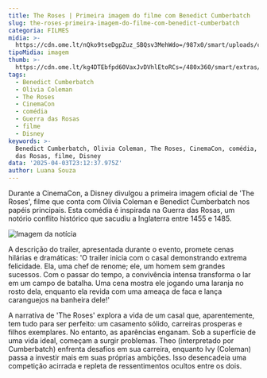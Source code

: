 ```yaml
---
title: The Roses | Primeira imagem do filme com Benedict Cumberbatch
slug: the-roses-primeira-imagem-do-filme-com-benedict-cumberbatch
categoria: FILMES
midia: >-
  https://cdn.ome.lt/nQko9tseDgpZuz_SBQsv3MehWdo=/987x0/smart/uploads/conteudo/fotos/image_15_f9LzjfN.png
tipoMidia: imagem
thumb: >-
  https://cdn.ome.lt/kg4DTEbfpd60VaxJvDVhlEtoRCs=/480x360/smart/extras/conteudos/image_15_XAhlR2i.png
tags:
  - Benedict Cumberbatch
  - Olivia Coleman
  - The Roses
  - CinemaCon
  - comédia
  - Guerra das Rosas
  - filme
  - Disney
keywords: >-
  Benedict Cumberbatch, Olivia Coleman, The Roses, CinemaCon, comédia, Guerra
  das Rosas, filme, Disney
data: '2025-04-03T23:12:37.975Z'
author: Luana Souza
---
```


Durante a CinemaCon, a Disney divulgou a primeira imagem oficial de 'The Roses', filme que conta com Olivia Coleman e Benedict Cumberbatch nos papéis principais. Esta comédia é inspirada na Guerra das Rosas, um notório conflito histórico que sacudiu a Inglaterra entre 1455 e 1485.

![Imagem da notícia](https://cdn.ome.lt/h2M_vq0pzyGMQpO7LdzS-MLJuMc=/fit-in/837x500/smart/uploads/conteudo/fotos/image_15.png)

A descrição do trailer, apresentada durante o evento, promete cenas hilárias e dramáticas: 'O trailer inicia com o casal demonstrando extrema felicidade. Ela, uma chef de renome; ele, um homem sem grandes sucessos. Com o passar do tempo, a convivência intensa transforma o lar em um campo de batalha. Uma cena mostra ele jogando uma laranja no rosto dela, enquanto ela revida com uma ameaça de faca e lança caranguejos na banheira dele!'

A narrativa de 'The Roses' explora a vida de um casal que, aparentemente, tem tudo para ser perfeito: um casamento sólido, carreiras prosperas e filhos exemplares. No entanto, as aparências enganam. Sob a superfície de uma vida ideal, começam a surgir problemas. Theo (interpretado por Cumberbatch) enfrenta desafios em sua carreira, enquanto Ivy (Coleman) passa a investir mais em suas próprias ambições. Isso desencadeia uma competição acirrada e repleta de ressentimentos ocultos entre os dois.

